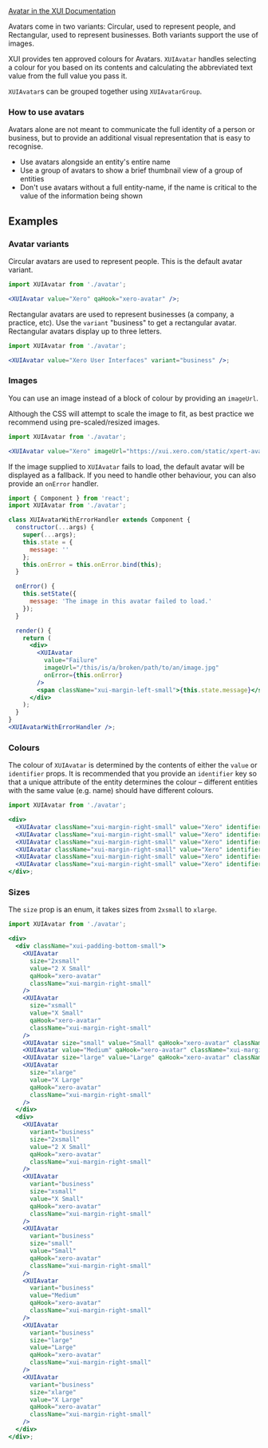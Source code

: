 <div class="xui-margin-vertical">
		<a href="../section-building-blocks-identifiers-avatar.html" isDocLink>Avatar in the XUI Documentation</a>
</div>

Avatars come in two variants: Circular, used to represent people, and Rectangular, used to represent businesses. Both variants support the use of images.

XUI provides ten approved colours for Avatars. `XUIAvatar` handles selecting a colour for you based on its contents and calculating the abbreviated text value from the full value you pass it.

`XUIAvatar`s can be grouped together using `XUIAvatarGroup`.

### How to use avatars

Avatars alone are not meant to communicate the full identity of a person or business, but to provide an additional visual representation that is easy to recognise.

- Use avatars alongside an entity's entire name
- Use a group of avatars to show a brief thumbnail view of a group of entities
- Don't use avatars without a full entity-name, if the name is critical to the value of the information being shown

## Examples

### Avatar variants

Circular avatars are used to represent people. This is the default avatar variant.

```jsx harmony
import XUIAvatar from './avatar';

<XUIAvatar value="Xero" qaHook="xero-avatar" />;
```

Rectangular avatars are used to represent businesses (a company, a practice, etc). Use the `variant` "business" to get a rectangular avatar. Rectangular avatars display up to three letters.

```jsx harmony
import XUIAvatar from './avatar';

<XUIAvatar value="Xero User Interfaces" variant="business" />;
```

### Images

You can use an image instead of a block of colour by providing an `imageUrl`.

Although the CSS will attempt to scale the image to fit, as best practice we recommend using pre-scaled/resized images.

```jsx harmony
import XUIAvatar from './avatar';

<XUIAvatar value="Xero" imageUrl="https://xui.xero.com/static/xpert-avatar.png" />;
```

If the image supplied to `XUIAvatar` fails to load, the default avatar will be displayed as a fallback. If you need to handle other behaviour, you can also provide an `onError` handler.

```jsx harmony
import { Component } from 'react';
import XUIAvatar from './avatar';

class XUIAvatarWithErrorHandler extends Component {
  constructor(...args) {
    super(...args);
    this.state = {
      message: ''
    };
    this.onError = this.onError.bind(this);
  }

  onError() {
    this.setState({
      message: 'The image in this avatar failed to load.'
    });
  }

  render() {
    return (
      <div>
        <XUIAvatar
          value="Failure"
          imageUrl="/this/is/a/broken/path/to/an/image.jpg"
          onError={this.onError}
        />
        <span className="xui-margin-left-small">{this.state.message}</span>
      </div>
    );
  }
}
<XUIAvatarWithErrorHandler />;
```

### Colours

The colour of `XUIAvatar` is determined by the contents of either the `value` or `identifier` props. It is recommended that you provide an `identifier` key so that a unique attribute of the entity determines the colour – different entities with the same value (e.g. name) should have different colours.

```jsx harmony
import XUIAvatar from './avatar';

<div>
  <XUIAvatar className="xui-margin-right-small" value="Xero" identifier="a" />
  <XUIAvatar className="xui-margin-right-small" value="Xero" identifier="b" />
  <XUIAvatar className="xui-margin-right-small" value="Xero" identifier="c" />
  <XUIAvatar className="xui-margin-right-small" value="Xero" identifier="d" />
  <XUIAvatar className="xui-margin-right-small" value="Xero" identifier="e" />
  <XUIAvatar className="xui-margin-right-small" value="Xero" identifier="f" />
</div>;
```

### Sizes

The `size` prop is an enum, it takes sizes from `2xsmall` to `xlarge`.

```jsx harmony
import XUIAvatar from './avatar';

<div>
  <div className="xui-padding-bottom-small">
    <XUIAvatar
      size="2xsmall"
      value="2 X Small"
      qaHook="xero-avatar"
      className="xui-margin-right-small"
    />
    <XUIAvatar
      size="xsmall"
      value="X Small"
      qaHook="xero-avatar"
      className="xui-margin-right-small"
    />
    <XUIAvatar size="small" value="Small" qaHook="xero-avatar" className="xui-margin-right-small" />
    <XUIAvatar value="Medium" qaHook="xero-avatar" className="xui-margin-right-small" />
    <XUIAvatar size="large" value="Large" qaHook="xero-avatar" className="xui-margin-right-small" />
    <XUIAvatar
      size="xlarge"
      value="X Large"
      qaHook="xero-avatar"
      className="xui-margin-right-small"
    />
  </div>
  <div>
    <XUIAvatar
      variant="business"
      size="2xsmall"
      value="2 X Small"
      qaHook="xero-avatar"
      className="xui-margin-right-small"
    />
    <XUIAvatar
      variant="business"
      size="xsmall"
      value="X Small"
      qaHook="xero-avatar"
      className="xui-margin-right-small"
    />
    <XUIAvatar
      variant="business"
      size="small"
      value="Small"
      qaHook="xero-avatar"
      className="xui-margin-right-small"
    />
    <XUIAvatar
      variant="business"
      value="Medium"
      qaHook="xero-avatar"
      className="xui-margin-right-small"
    />
    <XUIAvatar
      variant="business"
      size="large"
      value="Large"
      qaHook="xero-avatar"
      className="xui-margin-right-small"
    />
    <XUIAvatar
      variant="business"
      size="xlarge"
      value="X Large"
      qaHook="xero-avatar"
      className="xui-margin-right-small"
    />
  </div>
</div>;
```
